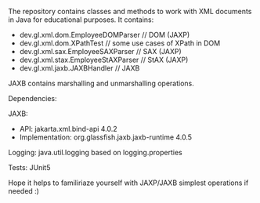 The repository contains classes and methods to work with XML documents in Java for educational purposes.
It contains:
- dev.gl.xml.dom.EmployeeDOMParser // DOM (JAXP)
- dev.gl.xml.dom.XPathTest // some use cases of XPath in DOM
- dev.gl.xml.sax.EmployeeSAXParser // SAX (JAXP)
- dev.gl.xml.stax.EmployeeStAXParser // StAX (JAXP)
- dev.gl.xml.jaxb.JAXBHandler // JAXB

JAXB contains marshalling and unmarshalling operations.

Dependencies:

JAXB:

- API: jakarta.xml.bind-api 4.0.2
- Implementation: org.glassfish.jaxb.jaxb-runtime 4.0.5

Logging: java.util.logging based on logging.properties

Tests: JUnit5

Hope it helps to familiriaze yourself with JAXP/JAXB simplest operations if needed :)
